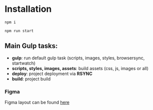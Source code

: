 <h1>Installation</h1>

```
npm i
```

```
npm run start
```

<h2>Main Gulp tasks:</h2>

<ul>
	<li><strong>gulp</strong>: run default gulp task (scripts, images, styles, browsersync, startwatch)</li>
	<li><strong>scripts, styles, images, assets</strong>: build assets (css, js, images or all)</li>
	<li><strong>deploy</strong>: project deployment via <strong>RSYNC</strong></li>
	<li><strong>build</strong>: project build</li>
</ul>

### Figma

Figma layout can be found [here](https://www.figma.com/file/EVDdvXgr6QBFj9tNuDIhFr/lease-cars-(1)?type=design&node-id=0-1)
